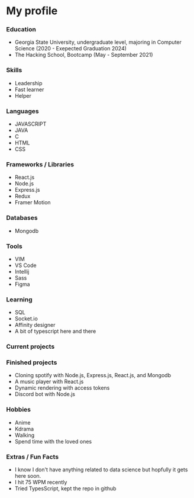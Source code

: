 

<h1>My profile</h1>

<!-- 
![Satvik's github Stats](http://github-readme-stats.vercel.app/api?username=satvik-1203&theme=tokyonight) -->


### Education ###

-  Georgia State University, undergraduate level, majoring in Computer Science <wbr>(2020 - Exepected Graduation 2024)<wbr>
-  The Hacking School, Bootcamp <wbr>(May - September 2021)<wbr>


### Skills ###

- Leadership
- Fast learner
- Helper

### Languages ###

- JAVASCRIPT
- JAVA
- C
- HTML
- CSS


### Frameworks / Libraries ###

- React.js
- Node.js
- Express.js
- Redux
- Framer Motion


### Databases ###

- Mongodb


### Tools ###

- VIM
- VS Code
- Intellij
- Sass
- Figma


### Learning

- SQL
- Socket.io
- Affinity designer 
- A bit of typescript here and there


### Current projects ###




### Finished projects ###

- Cloning spotify with Node.js, Express.js, React.js, and Mongodb
- A music player with React.js
- Dynamic rendering with access tokens
- Discord bot with Node.js


### Hobbies ###

- Anime
- Kdrama
- Walking 
- Spend time with the loved ones


### Extras / Fun Facts ###

- I know I don't have anything related to data science but hopfully it gets here soon.
- I hit 75 WPM recently
- Tried TypesScript, kept the repo in github




